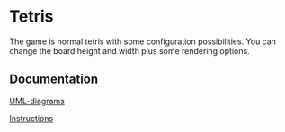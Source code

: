 # Tetris

The game is normal tetris with some configuration possibilities. You can change the board height and width plus some rendering options.

## Documentation 

[UML-diagrams](documentation/UML.md)

[Instructions](documentation/instructions.md)
